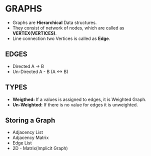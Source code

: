 # GRAPHS
- Graphs are **Hierarchical** Data structures.
- They consist of network of nodes, which are called as **VERTEX(VERTICES)**.
- Line connection two Vertices is called as **Edge**.

## EDGES
- Directed          A -> B
- Un-Directed       A - B (A <-> B)

## TYPES
- **Weigthed:** If a values is assigned to edges, it is Weighted Graph.
- **Un-Weighted:** If there is no value for edges it is unweighted.

## Storing a Graph
- Adjacency List
- Adjacency Matrix
- Edge List
- 2D \- Matrix(Implicit Graph)
    
